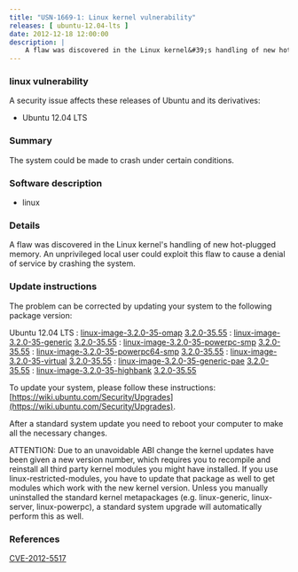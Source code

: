 ```yaml
---
title: "USN-1669-1: Linux kernel vulnerability"
releases: [ ubuntu-12.04-lts ]
date: 2012-12-18 12:00:00
description: |
    A flaw was discovered in the Linux kernel&#39;s handling of new hot-plugged memory. An unprivileged local user could exploit this flaw to cause a denial of service by crashing the system. 
--- 
```

 
### linux vulnerability

A security issue affects these releases of Ubuntu and its derivatives:

* Ubuntu 12.04 LTS

### Summary

The system could be made to crash under certain conditions. 

### Software description

* linux 

### Details

A flaw was discovered in the Linux kernel&#39;s handling of new hot-plugged memory. An unprivileged local user could exploit this flaw to cause a denial of service by crashing the system. 

### Update instructions

The problem can be corrected by updating your system to the following package version:

Ubuntu 12.04 LTS
 : [linux-image-3.2.0-35-omap](https://launchpad.net/ubuntu/+source/linux) <span> [3.2.0-35.55](https://launchpad.net/ubuntu/+source/linux/3.2.0-35.55) </span> 
 : [linux-image-3.2.0-35-generic](https://launchpad.net/ubuntu/+source/linux) <span> [3.2.0-35.55](https://launchpad.net/ubuntu/+source/linux/3.2.0-35.55) </span> 
 : [linux-image-3.2.0-35-powerpc-smp](https://launchpad.net/ubuntu/+source/linux) <span> [3.2.0-35.55](https://launchpad.net/ubuntu/+source/linux/3.2.0-35.55) </span> 
 : [linux-image-3.2.0-35-powerpc64-smp](https://launchpad.net/ubuntu/+source/linux) <span> [3.2.0-35.55](https://launchpad.net/ubuntu/+source/linux/3.2.0-35.55) </span> 
 : [linux-image-3.2.0-35-virtual](https://launchpad.net/ubuntu/+source/linux) <span> [3.2.0-35.55](https://launchpad.net/ubuntu/+source/linux/3.2.0-35.55) </span> 
 : [linux-image-3.2.0-35-generic-pae](https://launchpad.net/ubuntu/+source/linux) <span> [3.2.0-35.55](https://launchpad.net/ubuntu/+source/linux/3.2.0-35.55) </span> 
 : [linux-image-3.2.0-35-highbank](https://launchpad.net/ubuntu/+source/linux) <span> [3.2.0-35.55](https://launchpad.net/ubuntu/+source/linux/3.2.0-35.55) </span> 

To update your system, please follow these instructions: [https://wiki.ubuntu.com/Security/Upgrades](https://wiki.ubuntu.com/Security/Upgrades).

After a standard system update you need to reboot your computer to make all the necessary changes.

ATTENTION: Due to an unavoidable ABI change the kernel updates have been given a new version number, which requires you to recompile and reinstall all third party kernel modules you might have installed. If you use linux-restricted-modules, you have to update that package as well to get modules which work with the new kernel version. Unless you manually uninstalled the standard kernel metapackages (e.g. linux-generic, linux-server, linux-powerpc), a standard system upgrade will automatically perform this as well. 

### References

 [CVE-2012-5517](http://people.ubuntu.com/~ubuntu-security/cve/CVE-2012-5517)
 
